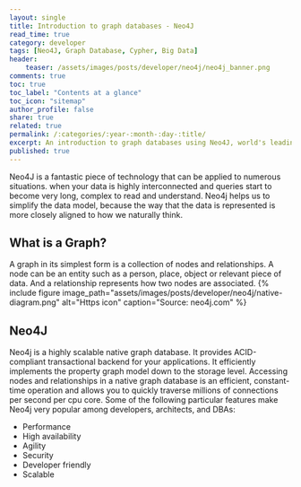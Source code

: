 ```yaml
---
layout: single
title: Introduction to graph databases - Neo4J
read_time: true
category: developer
tags: [Neo4J, Graph Database, Cypher, Big Data]
header:
    teaser: /assets/images/posts/developer/neo4j/neo4j_banner.png
comments: true
toc: true
toc_label: "Contents at a glance"
toc_icon: "sitemap"
author_profile: false
share: true
related: true
permalink: /:categories/:year-:month-:day-:title/
excerpt: An introduction to graph databases using Neo4J, world's leading opensource graph DB.
published: true
---
```


Neo4J is a fantastic piece of technology that can be applied to numerous situations.
when your data is highly interconnected and queries start to become very long, complex to read and understand.
Neo4j helps us to simplify the data model, because the way that the data is represented is more closely aligned to how we naturally think.

## What is a Graph?
A graph in its simplest form is a collection of nodes and relationships. A node can be an entity such as a person, place, object or relevant piece of data.
And a relationship represents how two nodes are associated.
{% include figure image_path="assets/images/posts/developer/neo4j/native-diagram.png" alt="Https icon" caption="Source: neo4j.com" %}

## Neo4J
Neo4j is a highly scalable native graph database. It provides ACID-compliant transactional backend for your applications. It efficiently implements the property graph model down to the storage level.
Accessing nodes and relationships in a native graph database is an efficient, constant-time operation and allows you to quickly traverse millions of connections per second per cpu core.
Some of the following particular features make Neo4j very popular among developers, architects, and DBAs:
- Performance
- High availability
- Agility
- Security
- Developer friendly
- Scalable